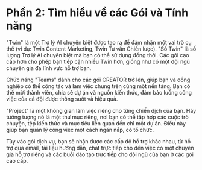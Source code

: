 # Phần 2: Tìm hiểu về các Gói và Tính năng

"Twin" là một Trợ lý AI chuyên biệt được tạo ra để đảm nhận một vai trò cụ thể (ví dụ: Twin Content Marketing, Twin Tư vấn Chiến lược). "Số Twin" là số lượng Trợ lý AI chuyên biệt mà bạn có thể sử dụng đồng thời. Các gói cao cấp hơn cho phép bạn tiếp cận nhiều Twin hơn, giống như có một đội ngũ chuyên gia đa lĩnh vực hỗ trợ bạn.

Chức năng "Teams" dành cho các gói CREATOR trở lên, giúp bạn và đồng nghiệp có thể cộng tác và làm việc chung trên cùng một nền tảng. Bạn có thể mời thành viên, chia sẻ dự án và nguồn kiến thức, đảm bảo luồng công việc của cả đội được thông suốt và hiệu quả.

"Project" là một không gian làm việc riêng cho từng chiến dịch của bạn. Hãy tưởng tượng nó là một thư mục riêng, nơi bạn có thể tập hợp các cuộc trò chuyện, tệp kiến thức và mục tiêu liên quan đến chỉ một dự án. Điều này giúp bạn quản lý công việc một cách ngăn nắp, có tổ chức.

Tùy vào gói dịch vụ, bạn sẽ nhận được các cấp độ hỗ trợ khác nhau, từ hỗ trợ qua email, tài liệu hướng dẫn, chat trực tiếp cho đến việc có một chuyên gia hỗ trợ riêng và các buổi đào tạo trực tiếp cho đội ngũ của bạn ở các gói cao cấp.

